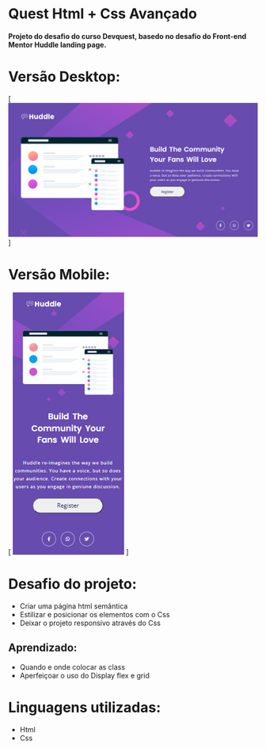 # Quest Html + Css Avançado


#### Projeto do desafio do curso Devquest, basedo no desafio do Front-end Mentor Huddle landing page.


# Versão Desktop:
[
    <img src="./src/imagens/tela-desktop.gif">
]

# Versão Mobile:
[
    <img src="./src/imagens/tela-mobile.gif">
]

# Desafio do projeto:

- Criar uma página html semântica 
- Estilizar e posicionar os elementos com o Css
- Deixar o projeto responsivo através do Css

## Aprendizado:
- Quando e onde colocar as class 
- Aperfeiçoar o uso do Display flex e grid 


# Linguagens utilizadas:

- Html 
- Css
